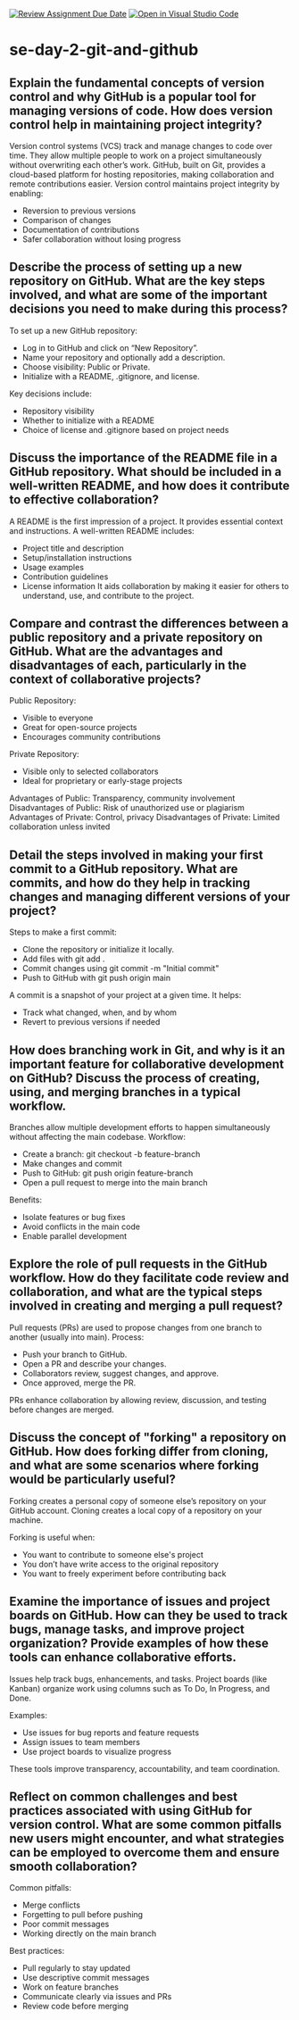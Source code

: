[![Review Assignment Due Date](https://classroom.github.com/assets/deadline-readme-button-22041afd0340ce965d47ae6ef1cefeee28c7c493a6346c4f15d667ab976d596c.svg)](https://classroom.github.com/a/8wgCKhpZ)
[![Open in Visual Studio Code](https://classroom.github.com/assets/open-in-vscode-2e0aaae1b6195c2367325f4f02e2d04e9abb55f0b24a779b69b11b9e10269abc.svg)](https://classroom.github.com/online_ide?assignment_repo_id=19309349&assignment_repo_type=AssignmentRepo)
# se-day-2-git-and-github
## Explain the fundamental concepts of version control and why GitHub is a popular tool for managing versions of code. How does version control help in maintaining project integrity?
Version control systems (VCS) track and manage changes to code over time. They allow multiple people to work on a project simultaneously without overwriting each other’s work. GitHub, built on Git, provides a cloud-based platform for hosting repositories, making collaboration and remote contributions easier.
Version control maintains project integrity by enabling:
- Reversion to previous versions
- Comparison of changes
- Documentation of contributions
- Safer collaboration without losing progress

## Describe the process of setting up a new repository on GitHub. What are the key steps involved, and what are some of the important decisions you need to make during this process?
To set up a new GitHub repository:
- Log in to GitHub and click on “New Repository”.
- Name your repository and optionally add a description.
- Choose visibility: Public or Private.
- Initialize with a README, .gitignore, and license.

Key decisions include:
- Repository visibility
- Whether to initialize with a README
- Choice of license and .gitignore based on project needs

## Discuss the importance of the README file in a GitHub repository. What should be included in a well-written README, and how does it contribute to effective collaboration?
A README is the first impression of a project. It provides essential context and instructions. A well-written README includes:
- Project title and description
- Setup/installation instructions
- Usage examples
- Contribution guidelines
- License information
It aids collaboration by making it easier for others to understand, use, and contribute to the project.

## Compare and contrast the differences between a public repository and a private repository on GitHub. What are the advantages and disadvantages of each, particularly in the context of collaborative projects?
Public Repository:
- Visible to everyone
- Great for open-source projects
- Encourages community contributions

Private Repository:
- Visible only to selected collaborators
- Ideal for proprietary or early-stage projects

Advantages of Public: Transparency, community involvement
Disadvantages of Public: Risk of unauthorized use or plagiarism
Advantages of Private: Control, privacy
Disadvantages of Private: Limited collaboration unless invited

## Detail the steps involved in making your first commit to a GitHub repository. What are commits, and how do they help in tracking changes and managing different versions of your project?
Steps to make a first commit:
- Clone the repository or initialize it locally.
- Add files with git add .
- Commit changes using git commit -m "Initial commit"
- Push to GitHub with git push origin main

A commit is a snapshot of your project at a given time. It helps: 
- Track what changed, when, and by whom
- Revert to previous versions if needed

## How does branching work in Git, and why is it an important feature for collaborative development on GitHub? Discuss the process of creating, using, and merging branches in a typical workflow.
Branches allow multiple development efforts to happen simultaneously without affecting the main codebase.
Workflow:
- Create a branch: git checkout -b feature-branch
- Make changes and commit
- Push to GitHub: git push origin feature-branch
- Open a pull request to merge into the main branch

Benefits:
- Isolate features or bug fixes
- Avoid conflicts in the main code
- Enable parallel development

## Explore the role of pull requests in the GitHub workflow. How do they facilitate code review and collaboration, and what are the typical steps involved in creating and merging a pull request?
Pull requests (PRs) are used to propose changes from one branch to another (usually into main).
Process:
- Push your branch to GitHub.
- Open a PR and describe your changes.
- Collaborators review, suggest changes, and approve.
- Once approved, merge the PR.

PRs enhance collaboration by allowing review, discussion, and testing before changes are merged.

## Discuss the concept of "forking" a repository on GitHub. How does forking differ from cloning, and what are some scenarios where forking would be particularly useful?
Forking creates a personal copy of someone else’s repository on your GitHub account.
Cloning creates a local copy of a repository on your machine.

Forking is useful when:
- You want to contribute to someone else's project
- You don’t have write access to the original repository
- You want to freely experiment before contributing back

## Examine the importance of issues and project boards on GitHub. How can they be used to track bugs, manage tasks, and improve project organization? Provide examples of how these tools can enhance collaborative efforts.
Issues help track bugs, enhancements, and tasks.
Project boards (like Kanban) organize work using columns such as To Do, In Progress, and Done.

Examples:
- Use issues for bug reports and feature requests
- Assign issues to team members
- Use project boards to visualize progress

These tools improve transparency, accountability, and team coordination.

## Reflect on common challenges and best practices associated with using GitHub for version control. What are some common pitfalls new users might encounter, and what strategies can be employed to overcome them and ensure smooth collaboration?
Common pitfalls:
- Merge conflicts
- Forgetting to pull before pushing
- Poor commit messages
- Working directly on the main branch

Best practices:
- Pull regularly to stay updated
- Use descriptive commit messages
- Work on feature branches
- Communicate clearly via issues and PRs
- Review code before merging

